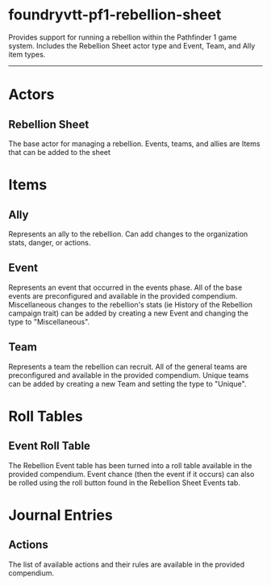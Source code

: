 # foundryvtt-pf1-rebellion-sheet

Provides support for running a rebellion within the Pathfinder 1 game system. Includes the Rebellion Sheet actor type and Event, Team, and Ally item types.

---

# Actors

## Rebellion Sheet

The base actor for managing a rebellion. Events, teams, and allies are Items that can be added to the sheet

# Items

## Ally

Represents an ally to the rebellion. Can add changes to the organization stats, danger, or actions.

## Event

Represents an event that occurred in the events phase. All of the base events are preconfigured and available in the provided compendium.
Miscellaneous changes to the rebellion's stats (ie History of the Rebellion campaign trait) can be added by creating a new Event and changing the type to "Miscellaneous".

## Team

Represents a team the rebellion can recruit. All of the general teams are preconfigured and available in the provided compendium.
Unique teams can be added by creating a new Team and setting the type to "Unique".

# Roll Tables

## Event Roll Table

The Rebellion Event table has been turned into a roll table available in the provided compendium.
Event chance (then the event if it occurs) can also be rolled using the roll button found in the Rebellion Sheet Events tab.

# Journal Entries

## Actions

The list of available actions and their rules are available in the provided compendium.
